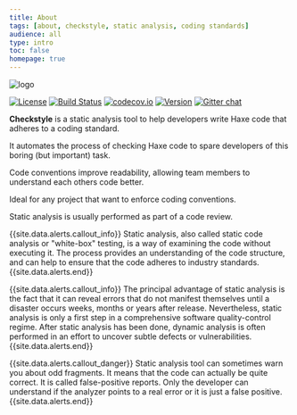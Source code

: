 ```yaml
---
title: About
tags: [about, checkstyle, static analysis, coding standards]
audience: all
type: intro
toc: false
homepage: true
---
```


![logo](https://raw.githubusercontent.com/HaxeCheckstyle/haxe-checkstyle/dev/resources/logo.png)

[![License](https://img.shields.io/badge/license-MIT-blue.svg?style=flat)](http://opensource.org/licenses/MIT)
[![Build Status](https://travis-ci.org/HaxeCheckstyle/haxe-checkstyle.svg?branch=master)](https://travis-ci.org/HaxeCheckstyle/haxe-checkstyle) 
[![codecov.io](https://codecov.io/github/HaxeCheckstyle/haxe-checkstyle/coverage.svg?branch=dev)](https://codecov.io/github/HaxeCheckstyle/haxe-checkstyle?branch=dev)
[![Version](https://img.shields.io/badge/haxelib-v2.0.0-orange.svg)](http://lib.haxe.org/p/checkstyle/) 
[![Gitter chat](https://badges.gitter.im/Join%20Chat.svg)](https://gitter.im/HaxeCheckstyle/haxe-checkstyle)

**Checkstyle** is a static analysis tool to help developers write Haxe code that adheres to a coding standard.

It automates the process of checking Haxe code to spare developers of this boring (but important) task.

Code conventions improve readability, allowing team members to understand each others code better. 

Ideal for any project that want to enforce coding conventions.

Static analysis is usually performed as part of a code review.

{{site.data.alerts.callout_info}} Static analysis, also called static code analysis or "white-box" testing, is a way of examining the code without executing it. The process provides an understanding of the code structure, and can help to ensure that the code adheres to industry standards. {{site.data.alerts.end}}

{{site.data.alerts.callout_info}} The principal advantage of static analysis is the fact that it can reveal errors that do not manifest themselves until a disaster occurs weeks, months or years after release. Nevertheless, static analysis is only a first step in a comprehensive software quality-control regime. After static analysis has been done, dynamic analysis is often performed in an effort to uncover subtle defects or vulnerabilities. {{site.data.alerts.end}}

{{site.data.alerts.callout_danger}} Static analysis tool can sometimes warn you about odd fragments. It means that the code can actually be quite correct. It is called false-positive reports. Only the developer can understand if the analyzer points to a real error or it is just a false positive. {{site.data.alerts.end}}
